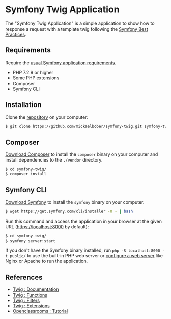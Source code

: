 Symfony Twig Application
============

The "Symfony Twig Application" is a simple application to show how to response a 
request with a template twig following the [Symfony Best Practices][1].

Requirements
------------

Require the [usual Symfony application requirements][2].

  * PHP 7.2.9 or higher
  * Some PHP extensions
  * Composer
  * Symfony CLI

Installation
------------

Clone the [repository][3] on your computer:

```bash
$ git clone https://github.com/mickaelbober/symfony-twig.git symfony-twig
```

Composer
------------

[Download Composer][4] to install the `composer` binary on your computer and install
dependencies to the `./vendor` directory.

```bash
$ cd symfony-twig/
$ composer install
```

Symfony CLI
------------

[Download Symfony][5] to install the `symfony` binary on your computer. 

```bash
$ wget https://get.symfony.com/cli/installer -O - | bash
```

Run this command and access the application in your
browser at the given URL (<https://localhost:8000> by default):

```bash
$ cd symfony-twig/
$ symfony server:start
```

If you don't have the Symfony binary installed, run `php -S localhost:8000 -t public/`
to use the built-in PHP web server or [configure a web server][6] like Nginx or
Apache to run the application.

References
------------

 * [Twig : Documentation][7]
 * [Twig : Functions][8] 
 * [Twig : Filters][9]
 * [Twig : Extensions][10] 
 * [Openclassrooms : Tutorial][11]
 
[1]: https://symfony.com/doc/current/best_practices.html
[2]: https://symfony.com/doc/current/setup.html
[3]: https://github.com/mickaelbober/symfony-twig
[4]: https://getcomposer.org/download/
[5]: https://symfony.com/download
[6]: https://symfony.com/doc/current/setup/web_server_configuration.html
[7]: https://twig.symfony.com/
[8]: https://twig.symfony.com/doc/3.x/functions/index.html
[9]: https://twig.symfony.com/doc/3.x/filters/index.html
[10]: https://symfony.com/doc/current/templating/twig_extension.html#create-the-extension-class
[11]: https://openclassrooms.com/fr/courses/5489656-construisez-un-site-web-a-l-aide-du-framework-symfony-4/5517021-dynamisez-vos-vues-a-l-aide-de-twig
